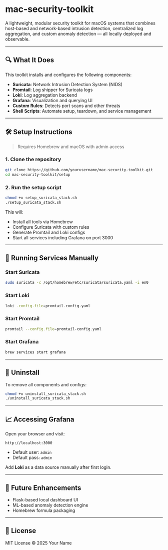# mac-security-toolkit

A lightweight, modular security toolkit for macOS systems that combines host-based and network-based intrusion detection, centralized log aggregation, and custom anomaly detection — all locally deployed and observable.

---

## 🔍 What It Does

This toolkit installs and configures the following components:

- **Suricata**: Network Intrusion Detection System (NIDS)
- **Promtail**: Log shipper for Suricata logs
- **Loki**: Log aggregation backend
- **Grafana**: Visualization and querying UI
- **Custom Rules**: Detects port scans and other threats
- **Shell Scripts**: Automate setup, teardown, and service management

---

## 🛠 Setup Instructions

> Requires Homebrew and macOS with admin access

### 1. Clone the repository
```bash
git clone https://github.com/yourusername/mac-security-toolkit.git
cd mac-security-toolkit/setup
```

### 2. Run the setup script
```bash
chmod +x setup_suricata_stack.sh
./setup_suricata_stack.sh
```

This will:
- Install all tools via Homebrew
- Configure Suricata with custom rules
- Generate Promtail and Loki configs
- Start all services including Grafana on port 3000

---

## 🚀 Running Services Manually

### Start Suricata
```bash
sudo suricata -c /opt/homebrew/etc/suricata/suricata.yaml -i en0
```

### Start Loki
```bash
loki -config.file=promtail-config.yaml
```

### Start Promtail
```bash
promtail --config.file=promtail-config.yaml
```

### Start Grafana
```bash
brew services start grafana
```

---

## 🧹 Uninstall

To remove all components and configs:
```bash
chmod +x uninstall_suricata_stack.sh
./uninstall_suricata_stack.sh
```

---

## 📈 Accessing Grafana

Open your browser and visit:
```
http://localhost:3000
```

- Default user: `admin`
- Default pass: `admin`

Add **Loki** as a data source manually after first login.

---

## 🔮 Future Enhancements

- Flask-based local dashboard UI
- ML-based anomaly detection engine
- Homebrew formula packaging

---

## 🧾 License

MIT License © 2025 Your Name
